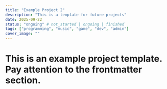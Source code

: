 ```yaml
---
title: "Example Project 2"
description: "This is a template for future projects"
date: 2025-09-22
status: "ongoing" # not_started | ongoing | finished
tags: ["programming", "music", "game", "dev", "admin"]
cover_image: ""
---
```


# This is an example project template. Pay attention to the frontmatter section.